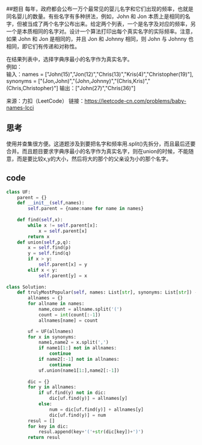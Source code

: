 ##题目
每年，政府都会公布一万个最常见的婴儿名字和它们出现的频率，也就是同名婴儿的数量。有些名字有多种拼法，例如，John 和 Jon 本质上是相同的名字，但被当成了两个名字公布出来。给定两个列表，一个是名字及对应的频率，另一个是本质相同的名字对。设计一个算法打印出每个真实名字的实际频率。注意，如果 John 和 Jon 是相同的，并且 Jon 和 Johnny 相同，则 John 与 Johnny 也相同，即它们有传递和对称性。

在结果列表中，选择字典序最小的名字作为真实名字。<br/>
例如：<br/>
输入：names = ["John(15)","Jon(12)","Chris(13)","Kris(4)","Christopher(19)"], synonyms = ["(Jon,John)","(John,Johnny)","(Chris,Kris)","(Chris,Christopher)"]
输出：["John(27)","Chris(36)"]

来源：力扣（LeetCode）
链接：https://leetcode-cn.com/problems/baby-names-lcci


## 思考
使用并查集很方便。这道题涉及到要把名字和频率用.split()先拆分，而且最后还要合并。而且题目要求字典序最小的名字作为真实名字，则在union的时候，不能随意，而是要比较x,y的大小，然后将大的那个的父亲设为小的那个名字。

## code
```Python
class UF:
    parent = {}
    def __init__(self,names):
        self.parent = {name:name for name in names}
    
    def find(self,x):
        while x != self.parent[x]:
            x = self.parent[x]
        return x 
    def union(self,p,q):
        x = self.find(p)
        y = self.find(q)
        if x > y:
            self.parent[x] = y
        elif x < y:
            self.parent[y] = x
             
class Solution:
    def trulyMostPopular(self, names: List[str], synonyms: List[str]) -> List[str]:
        allnames = {}
        for allname in names:
            name,count = allname.split('(')
            count = int(count[:-1])
            allnames[name] = count

        uf = UF(allnames)
        for x in synonyms:
            name1,name2 = x.split(',')
            if name1[1:] not in allnames:
                continue
            if name2[:-1] not in allnames:
                continue
            uf.union(name1[1:],name2[:-1])
            
        dic = {}
        for y in allnames:
            if uf.find(y) not in dic:
                dic[uf.find(y)] = allnames[y]
            else:
                num = dic[uf.find(y)] + allnames[y]
                dic[uf.find(y)] = num
        resul = []
        for key in dic:
            resul.append(key+'('+str(dic[key])+')')
        return resul
```
